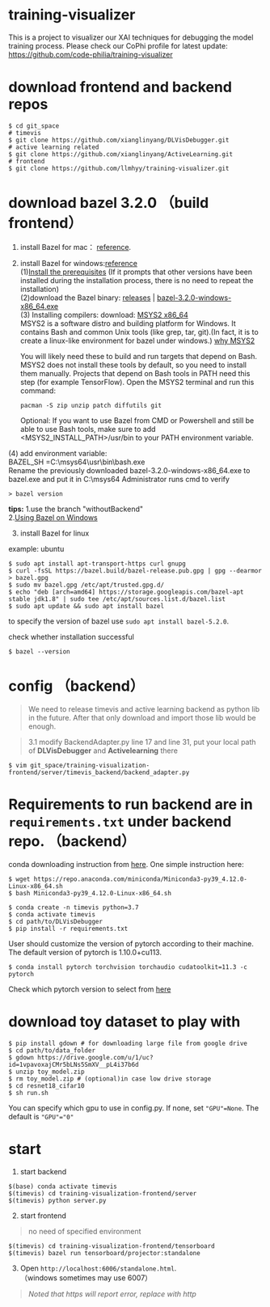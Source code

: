 # training-visualizer

This is a project to visualizer our XAI techniques for debugging the model training process. Please check our CoPhi profile for latest update: https://github.com/code-philia/training-visualizer


# download frontend and backend repos
```console
$ cd git_space
# timevis
$ git clone https://github.com/xianglinyang/DLVisDebugger.git
# active learning related
$ git clone https://github.com/xianglinyang/ActiveLearning.git
# frontend
$ git clone https://github.com/llmhyy/training-visualizer.git
```


# download bazel 3.2.0 （build frontend）
1. install Bazel for mac： [reference](https://docs.bazel.build/versions/main/install-os-x.html). 

2. install Bazel for windows:[reference](https://docs.bazel.build/versions/main/install-windows.html) <br/>
   (1)[Install the prerequisites](https://www.microsoft.com/en-us/download/details.aspx?id=48145) (If it prompts that other versions have been installed during the installation process, there is no need to repeat the installation)<br/>
   (2)download the Bazel binary: [releases](https://github.com/bazelbuild/bazel/releases) | [bazel-3.2.0-windows-x86_64.exe](https://github.com/bazelbuild/bazel/releases/download/3.2.0/bazel-3.2.0-windows-x86_64.exe)<br/>
   (3) Installing compilers: download: [MSYS2 x86_64](https://www.msys2.org/)<br/>
       MSYS2 is a software distro and building platform for Windows. It contains Bash and common Unix tools (like grep, tar, 
       git).(In fact, it is to create a linux-like environment for bazel under windows.)
      [why MSYS2](https://docs.bazel.build/versions/main/install-windows.html)

      You will likely need these to build and run targets that depend on Bash. MSYS2 does not install these tools by default, so 
      you need to install them manually. Projects that depend on Bash tools in PATH need this step (for example TensorFlow).
      Open the MSYS2 terminal and run this command:
      ```console
      pacman -S zip unzip patch diffutils git
      ```
      Optional: If you want to use Bazel from CMD or Powershell and still be able to use Bash tools, make sure to add 
      <MSYS2_INSTALL_PATH>/usr/bin to your PATH environment variable.
      
  (4) add environment variable: <br/>
      BAZEL_SH =C:\msys64\usr\bin\bash.exe<br/>
      Rename the previously downloaded bazel-3.2.0-windows-x86_64.exe to bazel.exe and put it in C:\msys64
      Administrator runs cmd to verify   
```console
> bazel version
```

**tips:**
  1.use the branch "withoutBackend"<br/>
  2.[Using Bazel on Windows](https://docs.bazel.build/versions/main/windows.html#best-practices)  

3. install Bazel for linux

example: ubuntu
```console
$ sudo apt install apt-transport-https curl gnupg
$ curl -fsSL https://bazel.build/bazel-release.pub.gpg | gpg --dearmor > bazel.gpg
$ sudo mv bazel.gpg /etc/apt/trusted.gpg.d/
$ echo "deb [arch=amd64] https://storage.googleapis.com/bazel-apt stable jdk1.8" | sudo tee /etc/apt/sources.list.d/bazel.list
$ sudo apt update && sudo apt install bazel
```
to specify the version of bazel use ```sudo apt install bazel-5.2.0```. 

check whether installation successful
```console
$ bazel --version
```

#  config （backend）
> We need to release timevis and active learning backend as python lib in the future. After that only download and import those lib would be enough.  

> 3.1 modify BackendAdapter.py line 17 and line 31, put your local path of **DLVisDebugger** and **Activelearning** there
```console
$ vim git_space/training-visualization-frontend/server/timevis_backend/backend_adapter.py
```


#  Requirements to run backend are in ```requirements.txt``` under backend repo. （backend）

conda downloading instruction from [here](https://docs.anaconda.com/anaconda/install/linux/). One simple instruction here:
```console
$ wget https://repo.anaconda.com/miniconda/Miniconda3-py39_4.12.0-Linux-x86_64.sh
$ bash Miniconda3-py39_4.12.0-Linux-x86_64.sh
```

```console
$ conda create -n timevis python=3.7
$ conda activate timevis
$ cd path/to/DLVisDebugger
$ pip install -r requirements.txt
```
User should customize the version of pytorch according to their machine. The default version of pytorch is 1.10.0+cu113. 
```console
$ conda install pytorch torchvision torchaudio cudatoolkit=11.3 -c pytorch
```
Check which pytorch version to select from [here](https://pytorch.org/get-started/locally/)

#  download toy dataset to play with

```console
$ pip install gdown # for downloading large file from google drive
$ cd path/to/data_folder
$ gdown https://drive.google.com/u/1/uc?id=1vpavoxajCMr5bLNs5SmXV__pL4i37b6d
$ unzip toy_model.zip
$ rm toy_model.zip # (optional)in case low drive storage
$ cd resnet18_cifar10
$ sh run.sh
```
You can specify which gpu to use in config.py. If none, set ```"GPU"=None```. The default is ```"GPU"="0"```

# start

1. start backend
```console
$(base) conda activate timevis
$(timevis) cd training-visualization-frontend/server
$(timevis) python server.py
```
2. start frontend
> no need of specified environment
```console
$(timevis) cd training-visualization-frontend/tensorboard
$(timevis) bazel run tensorboard/projector:standalone
```
3. Open `http://localhost:6006/standalone.html`.  
  （windows sometimes may use 6007）
> *Noted that https will report error, replace with http*


